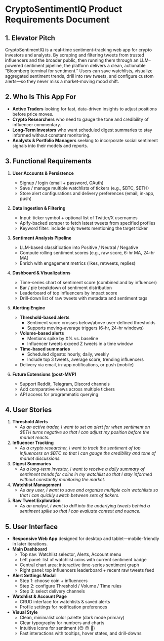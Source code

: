 # CryptoSentimentIQ Product Requirements Document

## 1. Elevator Pitch  
CryptoSentimentIQ is a real-time sentiment-tracking web app for crypto investors and analysts. By scraping and filtering tweets from trusted influencers and the broader public, then running them through an LLM–powered sentiment pipeline, the platform delivers a clean, actionable “Bloomberg terminal for sentiment.” Users can save watchlists, visualize aggregated sentiment trends, drill into raw tweets, and configure custom alerts—so they never miss a market-moving mood shift.

## 2. Who Is This App For  
- **Active Traders** looking for fast, data-driven insights to adjust positions before price moves.  
- **Crypto Researchers** who need to gauge the tone and credibility of influencer commentary.  
- **Long-Term Investors** who want scheduled digest summaries to stay informed without constant monitoring.  
- **Analysts & Portfolio Managers** seeking to incorporate social sentiment signals into their models and reports.

## 3. Functional Requirements  
1. **User Accounts & Persistence**  
   - Signup / login (email + password, OAuth)  
   - Save / manage multiple watchlists of tickers (e.g., $BTC, $ETH)  
   - Store alert configurations and delivery preferences (email, in-app, push)

2. **Data Ingestion & Filtering**  
   - Input: ticker symbol + optional list of Twitter/X usernames  
   - Apify-backed scraper to fetch latest tweets from specified profiles  
   - Keyword filter: include only tweets mentioning the target ticker

3. **Sentiment Analysis Pipeline**  
   - LLM-based classification into Positive / Neutral / Negative  
   - Compute rolling sentiment scores (e.g., raw score, 6-hr MA, 24-hr MA)  
   - Enrich with engagement metrics (likes, retweets, replies)

4. **Dashboard & Visualizations**  
   - Time-series chart of sentiment score (combined and by influencer)  
   - Bar / pie breakdown of sentiment distribution  
   - Leaderboard of top influencers by impact score  
   - Drill-down list of raw tweets with metadata and sentiment tags

5. **Alerting Engine**  
   - **Threshold-based alerts**  
     - Sentiment score crosses below/above user-defined thresholds  
     - Supports moving-average triggers (6-hr, 24-hr windows)  
   - **Volume-based alerts**  
     - Mentions spike by X% vs. baseline  
     - Influencer tweets exceed Z tweets in a time window  
   - **Time-based summaries**  
     - Scheduled digests: hourly, daily, weekly  
     - Include top 3 tweets, average score, trending influencers  
   - Delivery via email, in-app notifications, or push (mobile)

6. **Future Extensions (post-MVP)**  
   - Support Reddit, Telegram, Discord channels  
   - Add comparative views across multiple tickers  
   - API access for programmatic querying  

## 4. User Stories  
1. **Threshold Alerts**  
   - *As an active trader, I want to set an alert for when sentiment on $ETH turns negative so that I can adjust my position before the market reacts.*  
2. **Influencer Tracking**  
   - *As a crypto researcher, I want to track the sentiment of top influencers on $BTC so that I can gauge the credibility and tone of market discussions.*  
3. **Digest Summaries**  
   - *As a long-term investor, I want to receive a daily summary of sentiment trends for coins in my watchlist so that I stay informed without constantly monitoring the market.*  
4. **Watchlist Management**  
   - *As any user, I want to save and organize multiple coin watchlists so that I can quickly switch between sets of tickers.*  
5. **Raw Tweet Exploration**  
   - *As an analyst, I want to drill into the underlying tweets behind a sentiment spike so that I can evaluate context and nuance.*

## 5. User Interface  
- **Responsive Web App** designed for desktop and tablet—mobile-friendly in later iterations.  
- **Main Dashboard**  
  - Top nav: Watchlist selector, Alerts, Account menu  
  - Left panel: list of watchlist coins with current sentiment badge  
  - Central chart area: interactive time-series sentiment graph  
  - Right panel: top influencers leaderboard + recent raw tweets feed  
- **Alert Settings Modal**  
  - Step 1: choose coin + influencers  
  - Step 2: configure Threshold / Volume / Time rules  
  - Step 3: select delivery channels  
- **Watchlist & Account Page**  
  - CRUD interface for watchlists & saved alerts  
  - Profile settings for notification preferences  
- **Visual Style**  
  - Clean, minimalist color palette (dark mode primary)  
  - Clear typography for numbers and charts  
  - Intuitive icons for sentiment (😊 😐 🙁)  
  - Fast interactions with tooltips, hover states, and drill-downs  

